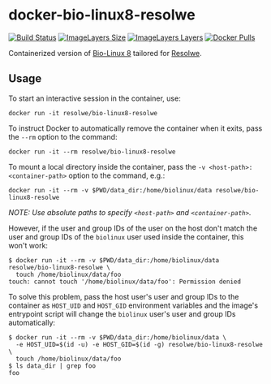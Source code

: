docker-bio-linux8-resolwe
=========================
[![Build Status](https://travis-ci.org/genialis/docker-bio-linux8-resolwe.svg?branch=master)](https://travis-ci.org/genialis/docker-bio-linux8-resolwe)
[![ImageLayers Size](https://img.shields.io/imagelayers/image-size/resolwe/bio-linux8-resolwe/latest.svg)](https://imagelayers.io/?images=resolwe/bio-linux8-resolwe:latest)
[![ImageLayers Layers](https://img.shields.io/imagelayers/layers/resolwe/bio-linux8-resolwe/latest.svg)](https://imagelayers.io/?images=resolwe/bio-linux8-resolwe:latest)
[![Docker Pulls](https://img.shields.io/docker/pulls/resolwe/bio-linux8-resolwe.svg)](https://hub.docker.com/r/resolwe/bio-linux8-resolwe/)

Containerized version of [Bio-Linux 8](http://environmentalomics.org/bio-linux/)
tailored for [Resolwe](https://github.com/genialis/resolwe).

Usage
-----

To start an interactive session in the container, use:

```
docker run -it resolwe/bio-linux8-resolwe
```

To instruct Docker to automatically remove the container when it exits, pass
the `--rm` option to the command:

```
docker run -it --rm resolwe/bio-linux8-resolwe
```

To mount a local directory inside the container, pass the
`-v <host-path>:<container-path>` option to the command, e.g.:

```
docker run -it --rm -v $PWD/data_dir:/home/biolinux/data resolwe/bio-linux8-resolwe
```

*NOTE: Use absolute paths to specify `<host-path>` and `<container-path>`.*

However, if the user and group IDs of the user on the host don't match the user
and group IDs of the `biolinux` user used inside the container, this won't
work:

```
$ docker run -it --rm -v $PWD/data_dir:/home/biolinux/data resolwe/bio-linux8-resolwe \
  touch /home/biolinux/data/foo
touch: cannot touch '/home/biolinux/data/foo': Permission denied
```

To solve this problem, pass the host user's user and group IDs to the container
as `HOST_UID` and `HOST_GID` environment variables and the image's entrypoint
script will change the `biolinux` user's user and group IDs automatically:

```
$ docker run -it --rm -v $PWD/data_dir:/home/biolinux/data \
  -e HOST_UID=$(id -u) -e HOST_GID=$(id -g) resolwe/bio-linux8-resolwe \
  touch /home/biolinux/data/foo
$ ls data_dir | grep foo
foo
```
